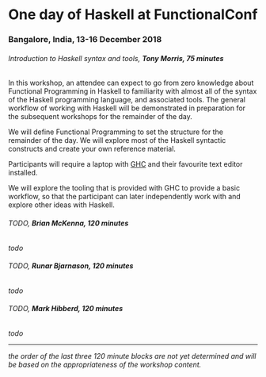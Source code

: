 # One day of Haskell at FunctionalConf

### Bangalore, India, 13-16 December 2018

###### Introduction to Haskell syntax and tools, **Tony Morris, 75 minutes**

In this workshop, an attendee can expect to go from zero knowledge about Functional Programming in Haskell to familiarity with almost all of the syntax of the Haskell programming language, and associated tools. The general workflow of working with Haskell will be demonstrated in preparation for the subsequent workshops for the remainder of the day.

We will define Functional Programming to set the structure for the remainder of the day. We will explore most of the Haskell syntactic constructs and create your own reference material.

Participants will require a laptop with [GHC](http://haskell.org/ghc) and their favourite text editor installed.

We will explore the tooling that is provided with GHC to provide a basic workflow, so that the participant can later independently work with and explore other ideas with Haskell.

###### *TODO*, **Brian McKenna, 120 minutes**

*todo*

###### *TODO*, **Runar Bjarnason, 120 minutes**

*todo*

###### *TODO*, **Mark Hibberd, 120 minutes**

*todo*

----

*the order of the last three 120 minute blocks are not yet determined and will be based on the appropriateness of the workshop content.*

